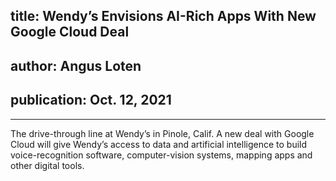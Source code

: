 ## title: Wendy’s Envisions AI-Rich Apps With New Google Cloud Deal
## author: Angus Loten
## publication:  Oct. 12, 2021 
-------
The drive-through line at Wendy’s in Pinole, Calif. A new deal with Google Cloud will give Wendy’s access to data and artificial intelligence to build voice-recognition software, computer-vision systems, mapping apps and other digital tools.


